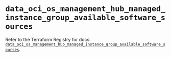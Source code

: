 # `data_oci_os_management_hub_managed_instance_group_available_software_sources`

Refer to the Terraform Registry for docs: [`data_oci_os_management_hub_managed_instance_group_available_software_sources`](https://registry.terraform.io/providers/oracle/oci/7.19.0/docs/data-sources/os_management_hub_managed_instance_group_available_software_sources).
